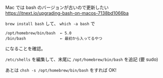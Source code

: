 Mac では bash のバージョンが古いので更新したい
https://itnext.io/upgrading-bash-on-macos-7138bd1066ba

`brew install bash` して、 `which -a bash` で

```
/opt/homebrew/bin/bash  ← 5.0
/bin/bash               ← 最初から入ってるやつ
```

になることを確認。

`/etc/shells` を編集して、末尾に `/opt/homebrew/bin/bash` を追記 (要 sudo)

あとは `chsh -s /opt/homebrew/bin/bash` をすれば OK!
